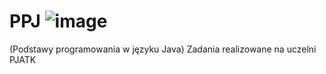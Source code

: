 # PPJ ![image](https://github.com/user-attachments/assets/7801c56a-7bb3-41d0-a8ec-81ee58e7dd18)
(Podstawy programowania w języku Java)
Zadania realizowane na uczelni PJATK
